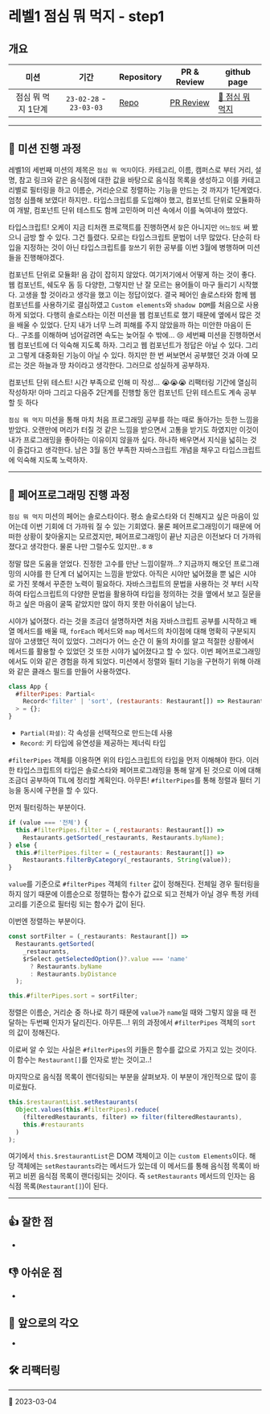 # 레벨1 점심 뭐 먹지 - step1

## 개요

|        미션        |          기간           | Repository                                                               | PR & Review                                                          | github page                                                     |
| :----------------: | :---------------------: | ------------------------------------------------------------------------ | -------------------------------------------------------------------- | --------------------------------------------------------------- |
| 점심 뭐 먹지 1단계 | `23-02-28` - `23-03-03` | [Repo](https://github.com/nlom0218/javascript-lunch/tree/nlom0218-step1) | [PR Review](https://github.com/woowacourse/javascript-lunch/pull/38) | [🍚 점심 뭐 먹지](https://nlom0218.github.io/javascript-lunch/) |

---

## 🚀 미션 진행 과정

레벨1의 세번째 미션의 제목은 `점심 뭐 먹지`이다. 카테고리, 이름, 캠퍼스로 부터 거리, 설명, 참고 링크와 같은 음식점에 대한 값을 바탕으로 음식점 목록을 생성하고 이를 카테고리별로 필터링을 하고 이름순, 거리순으로 정렬하는 기능을 만드는 것 까지가 1단계였다. 엄청 심플해 보였다! 하지만.. 타입스크립트를 도입해야 했고, 컴포넌트 단위로 모듈화하여 개발, 컴포넌트 단위 테스트도 함께 고민하며 미션 속에서 이를 녹여내야 했었다.

타입스크립트! 오케이 지금 티처캔 프로잭트를 진행하면서 `잘`은 아니지만 `어느정도` 써 봤으니 금방 할 수 있다. 그건 틀렸다. 모르는 타입스크립트 문법이 너무 많았다. 단순히 타입을 지정하는 것이 아닌 타입스크립트를 `잘`쓰기 위한 공부를 이번 3월에 병행하며 미션들을 진행해야겠다.

컴포넌트 단위로 모듈화! 음 감이 잡히지 않았다. 여기저기에서 어떻게 하는 것이 좋다. 웹 컴포넌트, 쉐도우 돔 등 다양한, 그렇지만 난 잘 모르는 용어들이 마구 들리기 시작했다. 고생을 할 것이라고 생각을 했고 이는 정답이었다. 결국 페어인 솔로스타와 함께 웹 컴포넌트를 사용하기로 결심하였고 `Custom elements`와 `shadow DOM`를 처음으로 사용하게 되었다. 다행히 솔로스타는 이전 미션을 웹 컴포넌트로 했기 때문에 옆에서 많은 것을 배울 수 있었다. 단지 내가 너무 느려 피해를 주지 않았을까 하는 미안한 마음이 든다.. 구조를 이해하며 넘어갈려면 속도는 늦어질 수 밖에... 😢 세번째 미션을 진행하면서 웹 컴포넌트에 더 익숙해 지도록 하자. 그리고 웹 컴포넌트가 정답은 아닐 수 있다. 그리고 그렇게 대중화된 기능이 아닐 수 있다. 하지만 한 번 써보면서 공부했던 것과 아예 모르는 것은 하늘과 땅 차이라고 생각한다. 그러므로 성실하게 공부하자.

컴포넌트 단위 테스트! 시간 부족으로 인해 미 작성... 😭😭😭 리팩터링 기간에 열심히 작성하자! 아마 그리고 다음주 2단계를 진행할 동안 컴포넌트 단위 테스트도 계속 공부할 듯 하다

`점심 뭐 먹지` 미션을 통해 마치 처음 프로그래밍 공부를 하는 때로 돌아가는 듯한 느낌을 받았다. 오랜만에 머리가 터질 것 같은 느낌을 받으면서 고통을 받기도 하였지만 이것이 내가 프로그래밍을 좋아하는 이유이지 않을까 싶다. 하나하 배우면서 지식을 넓히는 것이 즐겁다고 생각한다. 남은 3월 동안 부족한 자바스크립트 개념을 채우고 타입스크립트에 익숙해 지도록 노력하자.

---

## 👬 페어프로그래밍 진행 과정

`점심 뭐 먹지` 미션의 페어는 솔로스타이다. 평소 솔로스타와 더 친해지고 싶은 마음이 있어는데 이번 기회에 더 가까워 질 수 있는 기회였다. 물론 페어프로그래밍이기 때문에 어떠한 상황이 찾아올지는 모르겠지만, 페어프로그래밍이 끝난 지금은 이전보다 더 가까워졌다고 생각한다. 물론 나만 그럴수도 있지만..ㅎㅎ

정말 많은 도움을 얻었다. 진정한 고수를 만난 느낌이랄까...? 지금까지 해오던 프로그래밍의 시야를 한 단계 더 넓어지는 느낌을 받았다. 아직은 시야만 넓어졌을 뿐 넓은 시야로 가진 못해서 꾸준한 노력이 필요하다. 자바스크립트의 문법을 사용하는 것 부터 시작하여 타입스크립트의 다양한 문법을 활용하여 타입을 정의하는 것을 옆에서 보고 질문을 하고 싶은 마음이 굴뚝 같았지만 많이 하지 못한 아쉬움이 남는다.

시야가 넓어졌다. 라는 것을 조금더 설명하자면 처음 자바스크립트 공부를 시작하고 배열 메서드를 배울 때, `forEach` 메서드와 `map` 메서드의 차이점에 대해 명확히 구분되지 않아 고생했던 적이 있었다. 그러다가 어느 순간 이 둘의 차이를 알고 적절한 상황에서 메서드를 활용할 수 있었던 것 또한 시야가 넓어졌다고 할 수 있다. 이번 페어프로그래밍에서도 이와 같은 경험을 하게 되었다. 미션에서 정렬와 필터 기능을 구현하기 위해 아래와 같은 클래스 필드를 만들어 사용하였다.

```javascript
class App {
  #filterPipes: Partial<
    Record<'filter' | 'sort', (restaurants: Restaurant[]) => Restaurant[]>
  > = {};
}
```

- `Partial(파셜)`: 각 속성을 선택적으로 만드는데 사용
- `Record`: 키 타입에 유연성을 제공하는 제너릭 타입

`#filterPipes` 객체를 이용하면 위의 타입스크립트의 타입을 먼저 이해해야 한다. 이러한 타입스크립트의 타입은 솔로스타와 페어프로그래밍을 통해 알게 된 것으로 이에 대해 조금더 공부하여 TIL에 정리할 계획인다. 아무튼! `#filterPipes`를 통해 정렬과 필터 기능을 동시에 구현을 할 수 있다.

먼저 필터링하는 부분이다.

```javascript
if (value === '전체') {
  this.#filterPipes.filter = (_restaurants: Restaurant[]) =>
    Restaurants.getSorted(_restaurants, Restaurants.byName);
} else {
  this.#filterPipes.filter = (_restaurants: Restaurant[]) =>
    Restaurants.filterByCategory(_restaurants, String(value));
}
```

`value`를 기준으로 `#filterPipes` 객체의 `filter` 값이 정해진다. 전체일 경우 필터링을 하지 않기 때문에 이름순으로 정렬하는 함수가 값으로 되고 전체가 아닐 경우 특정 카테고리를 기준으로 필터링 되는 함수가 값이 된다.

이번엔 정렬하는 부분이다.

```javascript
const sortFilter = (_restaurants: Restaurant[]) =>
  Restaurants.getSorted(
    _restaurants,
    $rSelect.getSelectedOption()?.value === 'name'
      ? Restaurants.byName
      : Restaurants.byDistance
  );

this.#filterPipes.sort = sortFilter;
```

정렬은 이름순, 거리순 중 하나로 하기 때문에 `value`가 `name`일 때와 그렇지 않을 때 전달하는 두번째 인자가 달리진다. 아무튼...! 위의 과정에서 `#filterPipes` 객체의 `sort`의 값이 정해진다.

이로써 알 수 있는 사실은 `#filterPipes`의 키들은 함수를 값으로 가지고 있는 것이다. 이 함수는 `Restaurant[]`를 인자로 받는 것이고..!

마지막으로 음식점 목록이 렌더링되는 부분을 살펴보자. 이 부분이 개인적으로 많이 흥미로웠다.

```javascript
this.$restaurantList.setRestaurants(
  Object.values(this.#filterPipes).reduce(
    (filteredRestaurants, filter) => filter(filteredRestaurants),
    this.#restaurants
  )
);
```

여기에서 `this.$restaurantList`은 DOM 객체이고 이는 `custom Elements`이다. 해당 객체에는 `setRestaurants`라는 메서드가 있는데 이 메서드를 통해 음식점 목록이 바뀌고 비뀐 음식점 목록이 랜더링되는 것이다. 즉 `setRestaurants` 메서드의 인자는 음식점 목록(`Restaurant[]`)이 된다.

---

## 👍 잘한 점

-

## 👎 아쉬운 점

-

## 👊 앞으로의 각오

-

## 🛠️ 리팩터링

---

📅 2023-03-04

```

```
